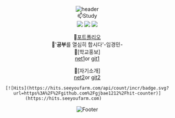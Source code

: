 <div align=center>
	
![header](https://capsule-render.vercel.app/api?type=wave&color=auto&height=300&section=header&text=202206030%20&06030fontSize=90)<br>
	📫Study<br>
<img src="https://img.shields.io/badge/c++-B2CCFF?style=flat&logo=c++&logoColor=white"/>
 <img src="https://img.shields.io/badge/php-D1B2FF?style=flat&logo=php&logoColor=white"/>
 <img src="https://img.shields.io/badge/typescript-B5B2FF?style=flat&logo=typescript&logoColor=white"/><br>
	
 🌱[포트폴리오](https://yuls0202.github.io/index/)<br>
👋'**공부**를 열심히 합시다'-임경민- <br>
🌱[학교홍보]<br>
[net1](https://velvety-cupcake-9dc896.netlify.app/)or
[git1](https://yuls0202.github.io/bsks/)<br>

👋[자기소개]<br>
[net2](https://fabulous-cat-539412.netlify.app/)or
[git2](https://yuls0202.github.io/pppp/)

	[![Hits](https://hits.seeyoufarm.com/api/count/incr/badge.svg?url=https%3A%2F%2Fgithub.com%2Fgjbae1212%2Fhit-counter)](https://hits.seeyoufarm.com)                  
![Footer](https://capsule-render.vercel.app/api?type=waving&color=auto&height=200&section=footer)
<div>
